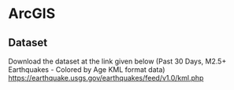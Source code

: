 # ArcGIS

## Dataset 
Download the dataset at the link given below (Past 30 Days, M2.5+ Earthquakes - Colored by Age KML format data)
https://earthquake.usgs.gov/earthquakes/feed/v1.0/kml.php

